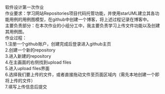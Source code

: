 软件设计第一次作业                                                                                                                             
作业要求：学习网站Repositories项目代码托管功能，并使用starUML建立其各功能用例的用例图模型，在github中创建一个博客，将上述过程记录在博客中。             
主要负责部分：在本次作业的小组分工中，我主要负责学习上传文件功能以及创建其用例图。                                                                   
作业过程：                                                                                                                                   
1.注册一个github账户，创建完成后登录进入github主页                                                                                               
2.创建一个新的repository                                                                                                                     
3.进入新建的repository                                                                                                                       
4.在主画面的右侧找到upload files                                                                                                               
5.进入upload files界面                                                                                                                       
6.选择我们要上传的文件，或者直接拖动文件至页面区域内（需先本地创建一个即将上传的文件）                                                               
7.填写上传信息后提交                                                                                                                           
